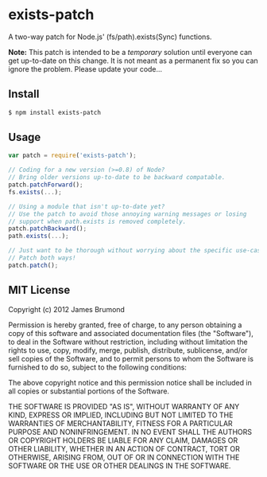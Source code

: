 # exists-patch

A two-way patch for Node.js' (fs/path).exists(Sync) functions.

__Note:__ This patch is intended to be a _temporary_ solution until everyone can get up-to-date on this change. It is not meant as a permanent fix so you can ignore the problem. Please update your code...

## Install

```bash
$ npm install exists-patch
```

## Usage

```javascript
var patch = require('exists-patch');

// Coding for a new version (>=0.8) of Node?
// Bring older versions up-to-date to be backward compatable.
patch.patchForward();
fs.exists(...);

// Using a module that isn't up-to-date yet?
// Use the patch to avoid those annoying warning messages or losing
// support when path.exists is removed completely.
patch.patchBackward();
path.exists(...);

// Just want to be thorough without worrying about the specific use-cases?
// Patch both ways!
patch.patch();
```

## MIT License

Copyright (c) 2012 James Brumond

Permission is hereby granted, free of charge, to any person obtaining a copy of this software and associated documentation files (the "Software"), to deal in the Software without restriction, including without limitation the rights to use, copy, modify, merge, publish, distribute, sublicense, and/or sell copies of the Software, and to permit persons to whom the Software is furnished to do so, subject to the following conditions:

The above copyright notice and this permission notice shall be included in all copies or substantial portions of the Software.

THE SOFTWARE IS PROVIDED "AS IS", WITHOUT WARRANTY OF ANY KIND, EXPRESS OR IMPLIED, INCLUDING BUT NOT LIMITED TO THE WARRANTIES OF MERCHANTABILITY, FITNESS FOR A PARTICULAR PURPOSE AND NONINFRINGEMENT. IN NO EVENT SHALL THE AUTHORS OR COPYRIGHT HOLDERS BE LIABLE FOR ANY CLAIM, DAMAGES OR OTHER LIABILITY, WHETHER IN AN ACTION OF CONTRACT, TORT OR OTHERWISE, ARISING FROM, OUT OF OR IN CONNECTION WITH THE SOFTWARE OR THE USE OR OTHER DEALINGS IN THE SOFTWARE.

